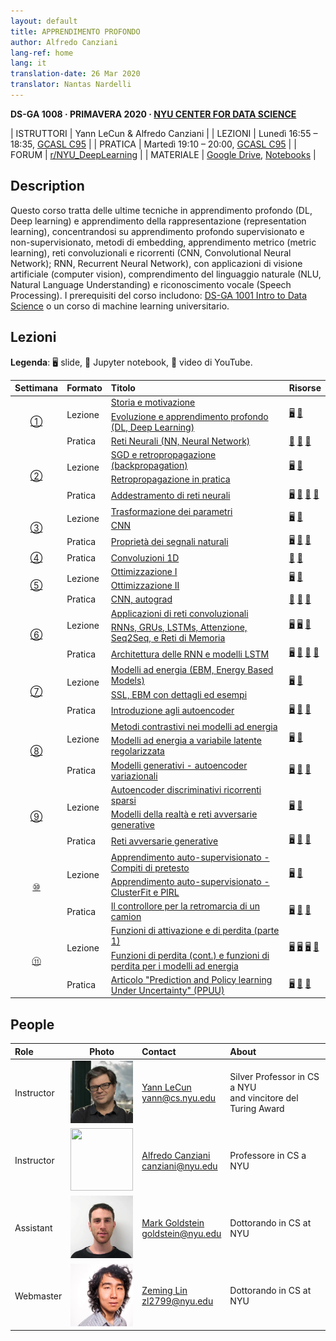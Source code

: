 ```yaml
---
layout: default
title: APPRENDIMENTO PROFONDO
author: Alfredo Canziani
lang-ref: home
lang: it
translation-date: 26 Mar 2020
translator: Nantas Nardelli
---
```


**DS-GA 1008 · PRIMAVERA 2020 · [NYU CENTER FOR DATA SCIENCE](http://cds.nyu.edu/)**

| ISTRUTTORI  | Yann LeCun & Alfredo Canziani |
| LEZIONI     | Lunedì 16:55 – 18:35, [GCASL C95](http://library.nyu.edu/services/campus-media/classrooms/gcasl-c95/) |
| PRATICA    | Martedì 19:10 – 20:00, [GCASL C95](http://library.nyu.edu/services/campus-media/classrooms/gcasl-c95/) |
| FORUM       | [r/NYU_DeepLearning](https://www.reddit.com/r/NYU_DeepLearning/) |
| MATERIALE   | [Google Drive](https://bitly.com/DLSP20), [Notebooks](https://github.com/Atcold/pytorch-Deep-Learning) |


## Description

Questo corso tratta delle ultime tecniche in apprendimento profondo (DL, Deep learning) e apprendimento della rappresentazione (representation learning), concentrandosi su apprendimento profondo supervisionato e non-supervisionato, metodi di embedding, apprendimento metrico (metric learning), reti convoluzionali e ricorrenti (CNN, Convolutional Neural Network); RNN, Recurrent Neural Network), con applicazioni di visione artificiale (computer vision), comprendimento del linguaggio naturale (NLU, Natural Language Understanding) e riconoscimento vocale (Speech Processing).  I prerequisiti del corso includono: [DS-GA 1001 Intro to Data Science](https://cds.nyu.edu/academics/ms-curriculum/) o un corso di machine learning universitario.

## Lezioni

**Legenda**: 🖥 slide, 📓 Jupyter notebook, 🎥 video di YouTube.

<table>
<!-- =============================== HEADER ================================ -->
  <thead>
    <tr>
      <th>Settimana</th>
      <th align="left">Formato</th>
      <th align="left">Titolo</th>
      <th align="left">Risorse</th>
    </tr>
  </thead>
  <tbody>
<!-- =============================== WEEK 1 ================================ -->
    <tr>
      <td rowspan="3" align="center"><a href="{{site.baseurl}}/it/week01/01">①</a></td>
      <td rowspan="2">Lezione</td>
      <td><a href="{{site.baseurl}}/it/week01/01-1">Storia e motivazione</a></td>
      <td rowspan="2">
        <a href="https://drive.google.com/open?id=1Q7LtZyIS1f3TfeTGll3aDtWygh3GAfCb">🖥️</a>
        <a href="https://www.youtube.com/watch?v=0bMe_vCZo30">🎥</a>
      </td>
    </tr>
    <tr><td><a href="{{site.baseurl}}/it/week01/01-2">Evoluzione e apprendimento profondo (DL, Deep Learning)</a></td></tr>
    <tr>
      <td rowspan="1">Pratica</td>
      <td><a href="{{site.baseurl}}/it/week01/01-3">Reti Neurali (NN, Neural Network)</a></td>
      <td>
        <a href="https://github.com/Atcold/pytorch-Deep-Learning/blob/master/01-tensor_tutorial.ipynb">📓</a>
        <a href="https://github.com/Atcold/pytorch-Deep-Learning/blob/master/02-space_stretching.ipynb">📓</a>
        <a href="https://www.youtube.com/watch?v=5_qrxVq1kvc">🎥</a>
      </td>
    </tr>
<!-- =============================== WEEK 2 ================================ -->
    <tr>
      <td rowspan="3" align="center"><a href="{{site.baseurl}}/it/week02/02">②</a></td>
      <td rowspan="2">Lezione</td>
      <td><a href="{{site.baseurl}}/it/week02/02-1">SGD e retropropagazione (backpropagation)</a></td>
      <td rowspan="2">
        <a href="https://drive.google.com/open?id=1w2jV_BT2hWzfOKBR02x_rB4-dfVUI6SR">🖥️</a>
        <a href="https://www.youtube.com/watch?v=d9vdh3b787Y">🎥</a>
      </td>
    </tr>
    <tr><td><a href="{{site.baseurl}}/it/week02/02-2">Retropropagazione in pratica</a></td></tr>
    <tr>
      <td rowspan="1">Pratica</td>
      <td><a href="{{site.baseurl}}/it/week02/02-3">Addestramento di reti neurali</a></td>
      <td>
        <a href="https://github.com/Atcold/pytorch-Deep-Learning/blob/master/slides/01%20-%20Spiral%20classification.pdf">🖥</a>
        <a href="https://github.com/Atcold/pytorch-Deep-Learning/blob/master/04-spiral_classification.ipynb">📓</a>
        <a href="https://github.com/Atcold/pytorch-Deep-Learning/blob/master/05-regression.ipynb">📓</a>
        <a href="https://www.youtube.com/watch?v=WAn6lip5oWk">🎥</a>
      </td>
    </tr>
<!-- =============================== WEEK 3 ================================ -->
    <tr>
      <td rowspan="3" align="center"><a href="{{site.baseurl}}/it/week03/03">③</a></td>
      <td rowspan="2">Lezione</td>
      <td><a href="{{site.baseurl}}/it/week03/03-1">Trasformazione dei parametri</a></td>
      <td rowspan="2">
        <a href="https://drive.google.com/open?id=18UFaOGNKKKO5TYnSxr2b8dryI-PgZQmC">🖥️</a>
        <a href="https://youtu.be/FW5gFiJb-ig">🎥</a>
      </td>
    </tr>
    <tr><td><a href="{{site.baseurl}}/it/week03/03-2">CNN</a></td></tr>
    <tr>
      <td rowspan="1">Pratica</td>
      <td><a href="{{site.baseurl}}/it/week03/03-3">Proprietà dei segnali naturali</a></td>
      <td>
        <a href="https://github.com/Atcold/pytorch-Deep-Learning/blob/master/slides/02%20-%20CNN.pdf">🖥</a>
        <a href="https://github.com/Atcold/pytorch-Deep-Learning/blob/master/06-convnet.ipynb">📓</a>
        <a href="https://youtu.be/kwPWpVverkw">🎥</a>
      </td>
    </tr>
<!-- =============================== WEEK 4 ================================ -->
    <tr>
      <td rowspan="1" align="center"><a href="{{site.baseurl}}/it/week04/04">④</a></td>
      <td rowspan="1">Pratica</td>
      <td><a href="{{site.baseurl}}/it/week04/04-1">Convoluzioni 1D</a></td>
      <td>
        <a href="https://github.com/Atcold/pytorch-Deep-Learning/blob/master/07-listening_to_kernels.ipynb">📓</a>
        <a href="https://youtu.be/OrBEon3VlQg">🎥</a>
      </td>
    </tr>
<!-- =============================== WEEK 5 ================================ -->
    <tr>
      <td rowspan="3" align="center"><a href="{{site.baseurl}}/it/week05/05">⑤</a></td>
      <td rowspan="2">Lezione</td>
      <td><a href="{{site.baseurl}}/it/week05/05-1">Ottimizzazione I</a></td>
      <td rowspan="2">
        <a href="https://drive.google.com/open?id=1pwlGN6hDFfEYQqBqcMjWbe4yfBDTxsab">🖥️</a>
        <a href="https://youtu.be/--NZb480zlg">🎥</a>
      </td>
    </tr>
    <tr><td><a href="{{site.baseurl}}/it/week05/05-2">Ottimizzazione II</a></td></tr>
    <tr>
      <td rowspan="1">Pratica</td>
      <td><a href="{{site.baseurl}}/it/week05/05-3">CNN, autograd</a></td>
      <td>
        <a href="https://github.com/Atcold/pytorch-Deep-Learning/blob/master/03-autograd_tutorial.ipynb">📓</a>
        <a href="https://github.com/Atcold/pytorch-Deep-Learning/blob/master/extra/b-custom_grads.ipynb">📓</a>
        <a href="https://youtu.be/eEzCZnOFU1w">🎥</a>
      </td>
    </tr>
<!-- =============================== WEEK 6 ================================ -->
    <tr>
      <td rowspan="3" align="center"><a href="it/week06/06">⑥</a></td>
      <td rowspan="2">Lezione</td>
      <td><a href="{{site.baseurl}}/it/week06/06-1">Applicazioni di reti convoluzionali</a></td>
      <td rowspan="2">
        <a href="https://drive.google.com/open?id=1opT7lV0IRYJegtZjuHsKhlsM5L7GpGL1">🖥️</a>
        <a href="https://drive.google.com/open?id=1sdeVBC3nuh5Zkm2sqzdScEicRvLc_v-F">🖥️</a>
        <a href="https://youtu.be/ycbMGyCPzvE">🎥</a>
      </td>
    </tr>
    <tr><td><a href="it/week06/06-2">RNNs, GRUs, LSTMs, Attenzione, Seq2Seq, e Reti di Memoria</a></td></tr>
    <tr>
      <td rowspan="1">Pratica</td>
      <td><a href="{{site.baseurl}}/it/week06/06-3">Architettura delle RNN e modelli LSTM</a></td>
      <td>
        <a href="https://github.com/Atcold/pytorch-Deep-Learning/blob/master/slides/04%20-%20RNN.pdf">🖥️</a>
        <a href="https://github.com/Atcold/pytorch-Deep-Learning/blob/master/08-seq_classification.ipynb">📓</a>
        <a href="https://github.com/Atcold/pytorch-Deep-Learning/blob/master/09-echo_data.ipynb">📓</a>
        <a href="https://youtu.be/8cAffg2jaT0">🎥</a>
      </td>
    </tr>
<!-- =============================== WEEK 7 ================================ -->
    <tr>
      <td rowspan="3" align="center"><a href="it/week07/07">⑦</a></td>
      <td rowspan="2">Lezione</td>
      <td><a href="{{site.baseurl}}/it/week07/07-1">Modelli ad energia (EBM, Energy Based Models)</a></td>
      <td rowspan="2">
        <a href="https://drive.google.com/open?id=1z8Dz1YtkOEJpU-gh5RIjORs3GGqkYJQa">🖥️</a>
        <a href="https://youtu.be/tVwV14YkbYs">🎥</a>
      </td>
    </tr>
    <tr><td><a href="{{site.baseurl}}/it/week07/07-2">SSL, EBM con dettagli ed esempi</a></td></tr>
    <tr>
      <td rowspan="1">Pratica</td>
      <td><a href="{{site.baseurl}}/it/week07/07-3">Introduzione agli autoencoder</a></td>
      <td>
        <a href="https://github.com/Atcold/pytorch-Deep-Learning/blob/master/slides/05%20-%20Generative%20models.pdf">🖥️</a>
        <a href="https://github.com/Atcold/pytorch-Deep-Learning/blob/master/10-autoencoder.ipynb">📓</a>
        <a href="https://youtu.be/bggWQ14DD9M">🎥</a>
      </td>
    </tr>
<!-- =============================== WEEK 8 ================================ -->
    <tr>
      <td rowspan="3" align="center"><a href="it/week08/08">⑧</a></td>
      <td rowspan="2">Lezione</td>
      <td><a href="{{site.baseurl}}/it/week08/08-1">Metodi contrastivi nei modelli ad energia</a></td>
      <td rowspan="2">
        <a href="https://drive.google.com/open?id=1Zo_PyBEO6aNt0GV74kj8MQL7kfHdIHYO">🖥️</a>
        <a href="https://youtu.be/ZaVP2SY23nc">🎥</a>
      </td>
    </tr>
    <tr><td><a href="{{site.baseurl}}/it/week08/08-2">Modelli ad energia a variabile latente regolarizzata</a></td></tr>
    <tr>
      <td rowspan="1">Pratica</td>
      <td><a href="{{site.baseurl}}/it/week08/08-3">Modelli generativi - autoencoder variazionali</a></td>
      <td>
        <a href="https://github.com/Atcold/pytorch-Deep-Learning/blob/master/slides/05%20-%20Generative%20models.pdf">🖥️</a>
        <a href="https://github.com/Atcold/pytorch-Deep-Learning/blob/master/11-VAE.ipynb">📓</a>
        <a href="https://youtu.be/7Rb4s9wNOmc">🎥</a>
      </td>
    </tr>
<!-- =============================== WEEK 9 ================================ -->
    <tr>
      <td rowspan="3" align="center"><a href="it/week09/09">⑨</a></td>
      <td rowspan="2">Lezione</td>
      <td><a href="{{site.baseurl}}/it/week09/09-1">Autoencoder discriminativi ricorrenti sparsi</a></td>
      <td rowspan="2">
        <a href="https://drive.google.com/open?id=1wJRzhjSqlrSqEpX4Omagb_gdIkQ5f-6K">🖥️</a>
        <a href="https://youtu.be/Pgct8PKV7iw">🎥</a>
      </td>
    </tr>
    <tr><td><a href="{{site.baseurl}}/it/week09/09-2">Modelli della realtà e reti avversarie generative</a></td></tr>
    <tr>
      <td rowspan="1">Pratica</td>
      <td><a href="{{site.baseurl}}/it/week09/09-3">Reti avversarie generative</a></td>
      <td>
        <a href="https://github.com/Atcold/pytorch-Deep-Learning/blob/master/slides/05%20-%20Generative%20models.pdf">🖥️</a>
        <a href="https://github.com/pytorch/examples/tree/master/dcgan">📓</a>
        <a href="https://youtu.be/xYc11zyZ26M">🎥</a>
      </td>
    </tr>
<!-- =============================== WEEK 10 =============================== -->
    <tr>
      <td rowspan="3" align="center"><a href="it/week10/10">⑩</a></td>
      <td rowspan="2">Lezione</td>
      <td><a href="{{site.baseurl}}/it/week10/10-1">Apprendimento auto-supervisionato - Compiti di pretesto</a></td>
      <td rowspan="2">
        <a href="https://drive.google.com/open?id=16lsnDN2HIBTcRucbVKY5B_U16c0tNQhR">🖥️</a>
        <a href="https://youtu.be/0KeR6i1_56g">🎥</a>
      </td>
    </tr>
    <tr><td><a href="{{site.baseurl}}/it/week10/10-2">Apprendimento auto-supervisionato - ClusterFit e PIRL</a></td></tr>
    <tr>
      <td rowspan="1">Pratica</td>
      <td><a href="{{site.baseurl}}/it/week10/10-3">Il controllore per la retromarcia di un camion</a></td>
      <td>
        <a href="https://github.com/Atcold/pytorch-Deep-Learning/blob/master/slides/09%20-%20Controller%20learning.pdf">🖥️</a>
        <a href="https://github.com/Atcold/pytorch-Deep-Learning/blob/master/14-truck_backer-upper.ipynb">📓</a>
        <a href="https://youtu.be/A3klBqEWR-I">🎥</a>
      </td>
    </tr>
<!-- =============================== WEEK 11 =============================== -->
    <tr>
      <td rowspan="3" align="center"><a href="it/week11/11">⑪</a></td>
      <td rowspan="2">Lezione</td>
      <td><a href="{{site.baseurl}}/it/week11/11-1">Funzioni di attivazione e di perdita (parte 1)</a></td>
      <td rowspan="2">
        <a href="https://drive.google.com/file/d/1AzFVLG7D4NK6ugh60f0cJQGYF5OL2sUB">🖥️</a>
        <a href="https://drive.google.com/file/d/1rkiZy0vjZqE2w7baVWvxwfAGae0Eh1Wm">🖥️</a>
        <a href="https://drive.google.com/file/d/1tryOlVAFmazLLZusD2-UfReFMkPk5hPk">🖥️</a>
        <a href="https://youtu.be/bj1fh3BvqSU">🎥</a>
      </td>
    </tr>
    <tr><td><a href="{{site.baseurl}}/it/week11/11-2">Funzioni di perdita (cont.) e funzioni di perdita per i modelli ad energia</a></td></tr>
    <tr>
      <td rowspan="1">Pratica</td>
      <td><a href="{{site.baseurl}}/it/week11/11-3">Articolo "Prediction and Policy learning Under Uncertainty" (PPUU)</a></td>
      <td>
        <a href="http://bit.ly/PPUU-slides">🖥️</a>
        <a href="http://bit.ly/PPUU-code">📓</a>
        <a href="https://youtu.be/VcrCr-KNBHc">🎥</a>
      </td>
    </tr>
  </tbody>
</table>




## People

| Role | Photo | Contact | About |
|:-----|:-----:|:--------|:------|
|Instructor|<img src="../images/Yann.png" width="100" height="100">|<a href="https://twitter.com/ylecun">Yann LeCun</a><br>yann@cs.nyu.edu|Silver Professor in CS a NYU<br>and vincitore del Turing Award|
|Instructor|<img src="https://avatars1.githubusercontent.com/u/2119355" width="100" height="100">|<a href="https://twitter.com/alfcnz">Alfredo Canziani</a><br>canziani@nyu.edu|Professore in CS a NYU|
|Assistant|<img src="../images/Mark.png" width="100" height="100">|<a href="https://twitter.com/marikgoldstein">Mark Goldstein</a><br>goldstein@nyu.edu|Dottorando in CS at NYU|
|Webmaster|<img src="../images/Zeming.png" width="100" height="100">|<a href="https://twitter.com/ebetica">Zeming Lin</a><br>zl2799@nyu.edu|Dottorando in CS at NYU|
